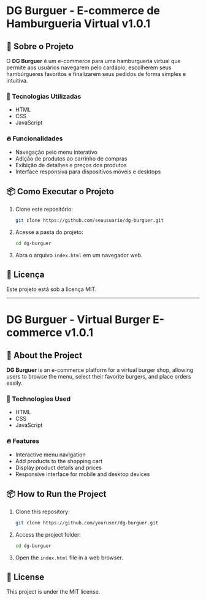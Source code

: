 # DG Burguer - E-commerce de Hamburgueria Virtual v1.0.1

## 📌 Sobre o Projeto
O **DG Burguer** é um e-commerce para uma hamburgueria virtual que permite aos usuários navegarem pelo cardápio, escolherem seus hambúrgueres favoritos e finalizarem seus pedidos de forma simples e intuitiva.

### 🚀 Tecnologias Utilizadas
- HTML
- CSS
- JavaScript

### 🔥 Funcionalidades
- Navegação pelo menu interativo
- Adição de produtos ao carrinho de compras
- Exibição de detalhes e preços dos produtos
- Interface responsiva para dispositivos móveis e desktops

## 📦 Como Executar o Projeto
1. Clone este repositório:
   ```bash
   git clone https://github.com/seuusuario/dg-burguer.git
   ```
2. Acesse a pasta do projeto:
   ```bash
   cd dg-burguer
   ```
3. Abra o arquivo `index.html` em um navegador web.

## 📄 Licença
Este projeto está sob a licença MIT.

---

# DG Burguer - Virtual Burger E-commerce v1.0.1

## 📌 About the Project
**DG Burguer** is an e-commerce platform for a virtual burger shop, allowing users to browse the menu, select their favorite burgers, and place orders easily.

### 🚀 Technologies Used
- HTML
- CSS
- JavaScript

### 🔥 Features
- Interactive menu navigation
- Add products to the shopping cart
- Display product details and prices
- Responsive interface for mobile and desktop devices

## 📦 How to Run the Project
1. Clone this repository:
   ```bash
   git clone https://github.com/youruser/dg-burguer.git
   ```
2. Access the project folder:
   ```bash
   cd dg-burguer
   ```
3. Open the `index.html` file in a web browser.

## 📄 License
This project is under the MIT license.
